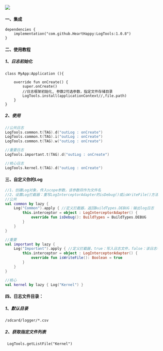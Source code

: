 [![](https://jitpack.io/v/HeartHappy/LogTools.svg)](https://jitpack.io/#HeartHappy/LogTools)
#### 一、集成

```apl
dependencies {
    implementation("com.github.HeartHappy:LogTools:1.0.8")
}
```

#### 二、使用教程

##### 1、日志初始化

```
class MyApp:Application (){

    override fun onCreate() {
        super.onCreate()
        //日志框架初始化, 参数2可选参数，指定文件存储目录
        LogTools.install(applicationContext//,file.path)
    }
}
```

##### 2、使用

```kotlin
//公共日志
LogTools.common.t(TAG).d("outLog : onCreate")
LogTools.common.t(TAG).i("outLog : onCreate")
LogTools.common.t(TAG).w("outLog : onCreate")

//重要日志
LogTools.important.t(TAG).d("outLog : onCreate")

//核心日志
LogTools.kernel.t(TAG).d("outLog : onCreate")
```

#### 三、自定义你的Log

```kotlin
//1、创建Log对象，传入scope参数，该参数将作为文件名
//2、设置Log拦截器：重写LogInterceptorAdapter的isDebug()或isWriteFile()方法（默认都为：true）
//公共
val common by lazy {
    Log("Common").apply { //定义拦截器，返回BuildTypes.DEBUG：输出log日志
        this.interceptor = object : LogInterceptorAdapter() {
            override fun isDebug(): BuildTypes = BuildTypes.DEBUG
        }
    }
}

//重要
val important by lazy {
    Log("Important").apply { //定义拦截器，true：写入日志文件，false：该日志不写文件
        this.interceptor = object : LogInterceptorAdapter() {
            override fun isWriteFile(): Boolean = true
        }
    }
}

//核心
val kernel by lazy { Log("Kernel") }
```

#### 四、日志文件目录：

##### 1、默认目录

```apl
/sdcard/logger/*.csv
```

##### 2、获取指定文件列表

```apl
 LogTools.getListFile("Kernel")
```

